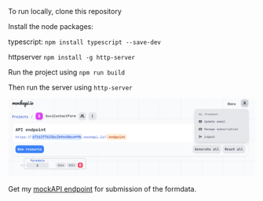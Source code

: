 To run locally, clone this repository

Install the node packages: 

typescript: `npm install typescript --save-dev`

httpserver `npm install -g http-server`

Run the project using `npm run build`

Then run the server using `http-server`

![My Mockapi Dashboard](image.png)

Get my [mockAPI endpoint](https://6716377633bc2bfe40bceffb.mockapi.io/formdata) for submission of the formdata.